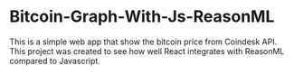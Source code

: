 # Bitcoin-Graph-With-Js-ReasonML
This is a simple web app that show the bitcoin price from Coindesk API. This project was created to see how well React integrates with ReasonML compared to Javascript.
